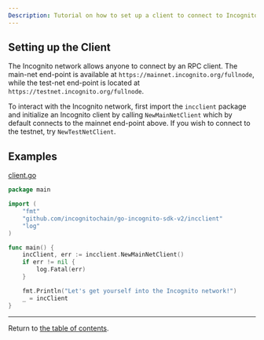 ```yaml
---
Description: Tutorial on how to set up a client to connect to Incognito with Go.
---
```


## Setting up the Client

The Incognito network allows anyone to connect by an RPC client. The main-net end-point is available at `https://mainnet.incognito.org/fullnode`, 
while the test-net end-point is located at `https://testnet.incognito.org/fullnode`. 

To interact with the Incognito network, first import the `incclient` package and initialize an Incognito client by calling `NewMainNetClient` which by default connects to the mainnet end-point above. If you wish to connect to the testnet, try `NewTestNetClient`.

## Examples
[client.go](../../code/client/client.go)

```go
package main

import (
	"fmt"
	"github.com/incognitochain/go-incognito-sdk-v2/incclient"
	"log"
)

func main() {
	incClient, err := incclient.NewMainNetClient()
	if err != nil {
		log.Fatal(err)
	}

	fmt.Println("Let's get yourself into the Incognito network!")
	_ = incClient
}
```
---
Return to [the table of contents](../../../README.md).
